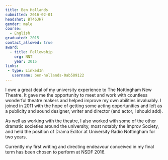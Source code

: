 ```yaml
---
title: Ben Hollands
submitted: 2016-02-01
headshot: BT46JH7
gender: male
course:
  - English
graduated: 2015
contact_allowed: true
award:
  - title: Fellowship
    org: NNT
    year: 2015
links:
 - type: LinkedIn
   username: ben-hollands-0ab589122
---
```


I owe a great deal of my university experience to The Nottingham New Theatre. It gave me the opportunity to meet and work with countless wonderful theatre makers and helped improve my own abilities invaluably. I joined in 2011 with the hope of getting some acting opportunities and left as a publicity and sound designer, writer and director (and actor, I should add).

As well as working with the theatre, I also worked with some of the other dramatic societies around the university, most notably the Improv Society, and held the position of Drama Editor at University Radio Nottingham for two years.

Currently my first writing and directing endeavour conceived in my final term has been chosen to perform at NSDF 2016.
